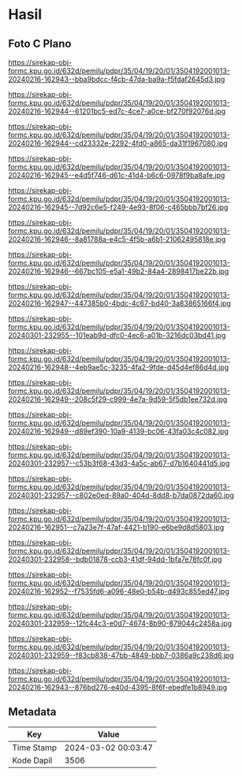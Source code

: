 # Hasil

## Foto C Plano

https://sirekap-obj-formc.kpu.go.id/632d/pemilu/pdpr/35/04/19/20/01/3504192001013-20240216-162943--bba9bdcc-f4cb-47da-ba9a-f5fdaf2645d3.jpg

https://sirekap-obj-formc.kpu.go.id/632d/pemilu/pdpr/35/04/19/20/01/3504192001013-20240216-162944--61201bc5-ed7c-4ce7-a0ce-bf270f92076d.jpg

https://sirekap-obj-formc.kpu.go.id/632d/pemilu/pdpr/35/04/19/20/01/3504192001013-20240216-162944--cd23332e-2292-4fd0-a865-da31f1967080.jpg

https://sirekap-obj-formc.kpu.go.id/632d/pemilu/pdpr/35/04/19/20/01/3504192001013-20240216-162945--e4d5f746-d61c-41d4-b6c6-0978f9ba8afe.jpg

https://sirekap-obj-formc.kpu.go.id/632d/pemilu/pdpr/35/04/19/20/01/3504192001013-20240216-162945--7d92c6e5-f249-4e93-8f06-c465bbb7bf26.jpg

https://sirekap-obj-formc.kpu.go.id/632d/pemilu/pdpr/35/04/19/20/01/3504192001013-20240216-162946--8a81788a-e4c5-4f5b-a6b1-21062495818e.jpg

https://sirekap-obj-formc.kpu.go.id/632d/pemilu/pdpr/35/04/19/20/01/3504192001013-20240216-162946--667bc105-e5a1-49b2-84a4-2898417be22b.jpg

https://sirekap-obj-formc.kpu.go.id/632d/pemilu/pdpr/35/04/19/20/01/3504192001013-20240216-162947--447385b0-4bdc-4c67-bd40-3a83865166f4.jpg

https://sirekap-obj-formc.kpu.go.id/632d/pemilu/pdpr/35/04/19/20/01/3504192001013-20240301-232955--101eab9d-dfc0-4ec6-a01b-3216dc03bd41.jpg

https://sirekap-obj-formc.kpu.go.id/632d/pemilu/pdpr/35/04/19/20/01/3504192001013-20240216-162948--4eb9ae5c-3235-4fa2-9fde-d45d4ef86d4d.jpg

https://sirekap-obj-formc.kpu.go.id/632d/pemilu/pdpr/35/04/19/20/01/3504192001013-20240216-162949--208c5f29-c999-4e7a-9d59-5f5db1ee732d.jpg

https://sirekap-obj-formc.kpu.go.id/632d/pemilu/pdpr/35/04/19/20/01/3504192001013-20240216-162949--d89ef390-10a9-4139-bc06-43fa03c4c082.jpg

https://sirekap-obj-formc.kpu.go.id/632d/pemilu/pdpr/35/04/19/20/01/3504192001013-20240301-232957--c53b3f68-43d3-4a5c-ab67-d7b1640441d5.jpg

https://sirekap-obj-formc.kpu.go.id/632d/pemilu/pdpr/35/04/19/20/01/3504192001013-20240301-232957--c802e0ed-89a0-404d-8dd8-b7da0872da60.jpg

https://sirekap-obj-formc.kpu.go.id/632d/pemilu/pdpr/35/04/19/20/01/3504192001013-20240216-162951--c7a23e7f-47af-4421-b190-e6be9d8d5803.jpg

https://sirekap-obj-formc.kpu.go.id/632d/pemilu/pdpr/35/04/19/20/01/3504192001013-20240301-232958--bdb01878-ccb3-41df-94dd-1bfa7e78fc0f.jpg

https://sirekap-obj-formc.kpu.go.id/632d/pemilu/pdpr/35/04/19/20/01/3504192001013-20240216-162952--f7535fd6-a096-48e0-b54b-d493c855ed47.jpg

https://sirekap-obj-formc.kpu.go.id/632d/pemilu/pdpr/35/04/19/20/01/3504192001013-20240301-232959--12fc44c3-e0d7-4674-8b90-879044c2458a.jpg

https://sirekap-obj-formc.kpu.go.id/632d/pemilu/pdpr/35/04/19/20/01/3504192001013-20240301-232959--f83cb838-47bb-4849-bbb7-0386a9c238d6.jpg

https://sirekap-obj-formc.kpu.go.id/632d/pemilu/pdpr/35/04/19/20/01/3504192001013-20240216-162943--876bd276-e40d-4395-8f6f-ebedfe1b8949.jpg


## Metadata

| Key        | Value               |
| ---------- | ------------------- |
| Time Stamp | 2024-03-02 00:03:47 |
| Kode Dapil | 3506                |



